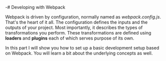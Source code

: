 -# Developing with Webpack

Webpack is driven by configuration, normally named as *webpack.config.js*. That's the heart of it all. The configuration defines the inputs and the outputs of your project. Most importantly, it describes the types of transformations you perform. These transformations are defined using **loaders** and **plugins** each of which serves purpose of its own.

In this part I will show you how to set up a basic development setup based on Webpack. You will learn a bit about the underlying concepts as well.
